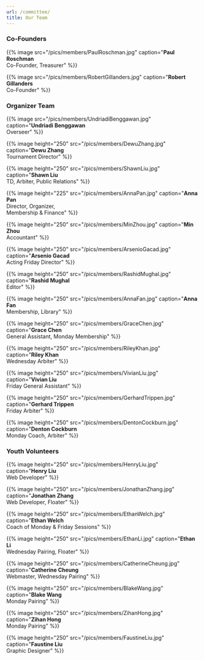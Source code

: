 ```yaml
---
url: /committee/
title: Our Team
---
```

### Co-Founders

{{% image src="/pics/members/PaulRoschman.jpg" caption="**Paul Roschman** <br>Co-Founder, Treasurer" %}}

{{% image src="/pics/members/RobertGillanders.jpg" caption="**Robert Gillanders** <br>Co-Founder" %}}

### Organizer Team

{{% image src="/pics/members/UndriadiBenggawan.jpg" caption="**Undriadi Benggawan** <br>Overseer" %}}

{{% image height="250" src="/pics/members/DewuZhang.jpg" caption="**Dewu Zhang** <br>Tournament Director" %}}

{{% image height="250" src="/pics/members/ShawnLiu.jpg" caption="**Shawn Liu** <br>TD, Arbiter, Public Relations" %}}

{{% image height="225" src="/pics/members/AnnaPan.jpg" caption="**Anna Pan** <br>Director, Organizer, <br>Membership & Finance" %}}

{{% image height="250" src="/pics/members/MinZhou.jpg" caption="**Min Zhou** <br>Accountant" %}}

{{% image height="250" src="/pics/members/ArsenioGacad.jpg" caption="**Arsenio Gacad** <br>Acting Friday Director" %}}

{{% image height="250" src="/pics/members/RashidMughal.jpg" caption="**Rashid Mughal** <br>Editor" %}}

{{% image height="250" src="/pics/members/AnnaFan.jpg" caption="**Anna Fan** <br>Membership, Library" %}}

{{% image height="250" src="/pics/members/GraceChen.jpg" caption="**Grace Chen** <br>General Assistant, Monday Membership" %}}

<!-- {{% image height="250" src="/pics/members/BalaSreekumar.jpg" caption="**Bala Sreekumar** <br>Tournament Director" %}} -->

{{% image height="250" src="/pics/members/RileyKhan.jpg" caption="**Riley Khan** <br>Wednesday Arbiter" %}}

{{% image height="250" src="/pics/members/VivianLiu.jpg" caption="**Vivian Liu** <br>Friday General Assistant" %}}

{{% image height="250" src="/pics/members/GerhardTrippen.jpg" caption="**Gerhard Trippen** <br>Friday Arbiter" %}}

{{% image height="250" src="/pics/members/DentonCockburn.jpg" caption="**Denton Cockburn** <br>Monday Coach, Arbiter" %}}

### Youth Volunteers

{{% image height="250" src="/pics/members/HenryLiu.jpg" caption="**Henry Liu** <br>Web Developer" %}}

{{% image height="250" src="/pics/members/JonathanZhang.jpg" caption="**Jonathan Zhang** <br>Web Developer, Floater" %}}

{{% image height="250" src="/pics/members/EthanWelch.jpg" caption="**Ethan Welch** <br>Coach of Monday & Friday Sessions" %}}

{{% image height="250" src="/pics/members/EthanLi.jpg" caption="**Ethan Li** <br>Wednesday Pairing, Floater" %}}

<!--  {{% image height="250" src="/pics/members/JodyLiao.jpg" caption="**Jody Liao** <br>Monday Pairing" %}}  -->

{{% image height="250" src="/pics/members/CatherineCheung.jpg" caption="**Catherine Cheung** <br>Webmaster, Wednesday Pairing" %}}

{{% image height="250" src="/pics/members/BlakeWang.jpg" caption="**Blake Wang** <br>Monday Pairing" %}}

{{% image height="250" src="/pics/members/ZihanHong.jpg" caption="**Zihan Hong** <br>Monday Pairing" %}}

{{% image height="250" src="/pics/members/FaustineLiu.jpg" caption="**Faustine Liu** <br>Graphic Designer" %}}